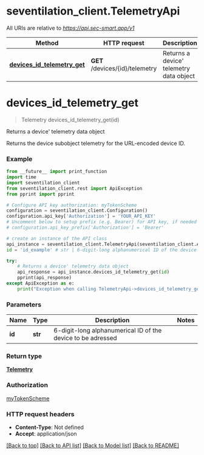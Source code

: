 # seventilation_client.TelemetryApi

All URIs are relative to *https://api.sec-smart.app/v1*

Method | HTTP request | Description
------------- | ------------- | -------------
[**devices_id_telemetry_get**](TelemetryApi.md#devices_id_telemetry_get) | **GET** /devices/{id}/telemetry | Returns a device&#x27; telemetry data object

# **devices_id_telemetry_get**
> Telemetry devices_id_telemetry_get(id)

Returns a device' telemetry data object

Returns the device subobject telemetry for the URL-encoded device ID.

### Example
```python
from __future__ import print_function
import time
import seventilation_client
from seventilation_client.rest import ApiException
from pprint import pprint

# Configure API key authorization: myTokenScheme
configuration = seventilation_client.Configuration()
configuration.api_key['Authorization'] = 'YOUR_API_KEY'
# Uncomment below to setup prefix (e.g. Bearer) for API key, if needed
# configuration.api_key_prefix['Authorization'] = 'Bearer'

# create an instance of the API class
api_instance = seventilation_client.TelemetryApi(seventilation_client.ApiClient(configuration))
id = 'id_example' # str | 6-digit-long alphanumerical ID of the device to be adressed

try:
    # Returns a device' telemetry data object
    api_response = api_instance.devices_id_telemetry_get(id)
    pprint(api_response)
except ApiException as e:
    print("Exception when calling TelemetryApi->devices_id_telemetry_get: %s\n" % e)
```

### Parameters

Name | Type | Description  | Notes
------------- | ------------- | ------------- | -------------
 **id** | **str**| 6-digit-long alphanumerical ID of the device to be adressed | 

### Return type

[**Telemetry**](Telemetry.md)

### Authorization

[myTokenScheme](../README.md#myTokenScheme)

### HTTP request headers

 - **Content-Type**: Not defined
 - **Accept**: application/json

[[Back to top]](#) [[Back to API list]](../README.md#documentation-for-api-endpoints) [[Back to Model list]](../README.md#documentation-for-models) [[Back to README]](../README.md)

